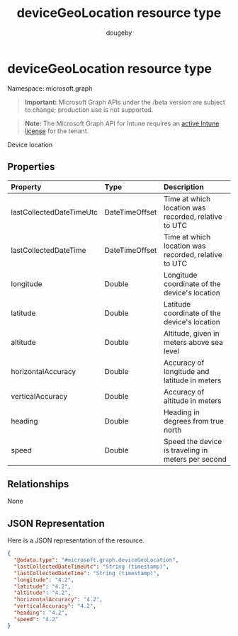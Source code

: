 ﻿---
title: "deviceGeoLocation resource type"
description: "Device location"
author: "dougeby"
localization_priority: Normal
ms.prod: "intune"
doc_type: resourcePageType
---

# deviceGeoLocation resource type

Namespace: microsoft.graph

> **Important:** Microsoft Graph APIs under the /beta version are subject to change; production use is not supported.

> **Note:** The Microsoft Graph API for Intune requires an [active Intune license](https://go.microsoft.com/fwlink/?linkid=839381) for the tenant.

Device location

## Properties

| Property                 | Type           | Description                                          |
| :----------------------- | :------------- | :--------------------------------------------------- |
| lastCollectedDateTimeUtc | DateTimeOffset | Time at which location was recorded, relative to UTC |
| lastCollectedDateTime    | DateTimeOffset | Time at which location was recorded, relative to UTC |
| longitude                | Double         | Longitude coordinate of the device's location        |
| latitude                 | Double         | Latitude coordinate of the device's location         |
| altitude                 | Double         | Altitude, given in meters above sea level            |
| horizontalAccuracy       | Double         | Accuracy of longitude and latitude in meters         |
| verticalAccuracy         | Double         | Accuracy of altitude in meters                       |
| heading                  | Double         | Heading in degrees from true north                   |
| speed                    | Double         | Speed the device is traveling in meters per second   |

## Relationships

None

## JSON Representation

Here is a JSON representation of the resource.

<!-- {
  "blockType": "resource",
  "@odata.type": "microsoft.graph.deviceGeoLocation"
}
-->

```json
{
  "@odata.type": "#microsoft.graph.deviceGeoLocation",
  "lastCollectedDateTimeUtc": "String (timestamp)",
  "lastCollectedDateTime": "String (timestamp)",
  "longitude": "4.2",
  "latitude": "4.2",
  "altitude": "4.2",
  "horizontalAccuracy": "4.2",
  "verticalAccuracy": "4.2",
  "heading": "4.2",
  "speed": "4.2"
}
```
